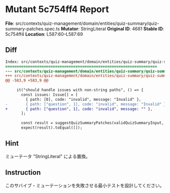 # Mutant 5c754ff4 Report

**File**: src/contexts/quiz-management/domain/entities/quiz-summary/quiz-summary-patches.spec.ts
**Mutator**: StringLiteral
**Original ID**: 4681
**Stable ID**: 5c754ff4
**Location**: L587:60–L587:69

## Diff

```diff
Index: src/contexts/quiz-management/domain/entities/quiz-summary/quiz-summary-patches.spec.ts
===================================================================
--- src/contexts/quiz-management/domain/entities/quiz-summary/quiz-summary-patches.spec.ts	original
+++ src/contexts/quiz-management/domain/entities/quiz-summary/quiz-summary-patches.spec.ts	mutated #4681
@@ -583,9 +583,9 @@
 
     it("should handle issues with non-string paths", () => {
       const issues: Issue[] = [
         { path: [0], code: "invalid", message: "Invalid" },
-        { path: ["question", 1], code: "invalid", message: "Invalid" },
+        { path: ["question", 1], code: "invalid", message: "" },
       ];
 
       const result = suggestQuizSummaryPatches(validQuizSummaryInput, issues);
       expect(result).toEqual([]);
```

## Hint

ミューテータ "StringLiteral" による置換。

## Instruction

このサバイブ・ミューテーションを失敗させる最小テストを設計してください。
